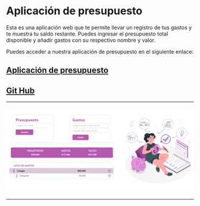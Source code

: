 # Aplicación de presupuesto

Esta es una aplicación web que te permite llevar un registro de tus gastos y te muestra tu saldo restante. Puedes ingresar el presupuesto total disponible y añadir gastos con su respectivo nombre y valor.

Puedes acceder a nuestra aplicación de presupuesto en el siguiente enlace:
## [Aplicación de presupuesto](https://lizetteperez.github.io/App-de-presupuesto/)

## [Git Hub](https://github.com/LizettePerez/App-de-presupuesto)
***

![Muestra de la pagina](https://github.com/LizettePerez/App-de-presupuesto/blob/main/assets/img/Muestra.png)
***
